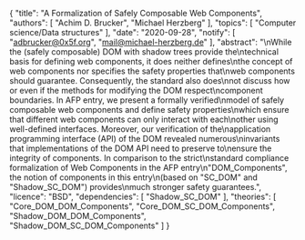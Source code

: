 {
    "title": "A Formalization of Safely Composable Web Components",
    "authors": [
        "Achim D. Brucker",
        "Michael Herzberg"
    ],
    "topics": [
        "Computer science/Data structures"
    ],
    "date": "2020-09-28",
    "notify": [
        "adbrucker@0x5f.org",
        "mail@michael-herzberg.de"
    ],
    "abstract": "\nWhile the (safely composable) DOM with shadow trees provide the\ntechnical basis for defining web components, it does neither defines\nthe concept of web components nor specifies the safety properties that\nweb components should guarantee. Consequently, the standard also does\nnot discuss how or even if the methods for modifying the DOM respect\ncomponent boundaries. In AFP entry, we present a formally verified\nmodel of safely composable web components and define safety properties\nwhich ensure that different web components can only interact with each\nother using well-defined interfaces. Moreover, our verification of the\napplication programming interface (API) of the DOM revealed numerous\ninvariants that implementations of the DOM API need to preserve to\nensure the integrity of components.  In comparison to the strict\nstandard compliance formalization of Web Components in the AFP entry\n\"DOM_Components\", the notion of components in this entry\n(based on \"SC_DOM\" and \"Shadow_SC_DOM\") provides\nmuch stronger safety guarantees.",
    "licence": "BSD",
    "dependencies": [
        "Shadow_SC_DOM"
    ],
    "theories": [
        "Core_DOM_DOM_Components",
        "Core_DOM_SC_DOM_Components",
        "Shadow_DOM_DOM_Components",
        "Shadow_DOM_SC_DOM_Components"
    ]
}